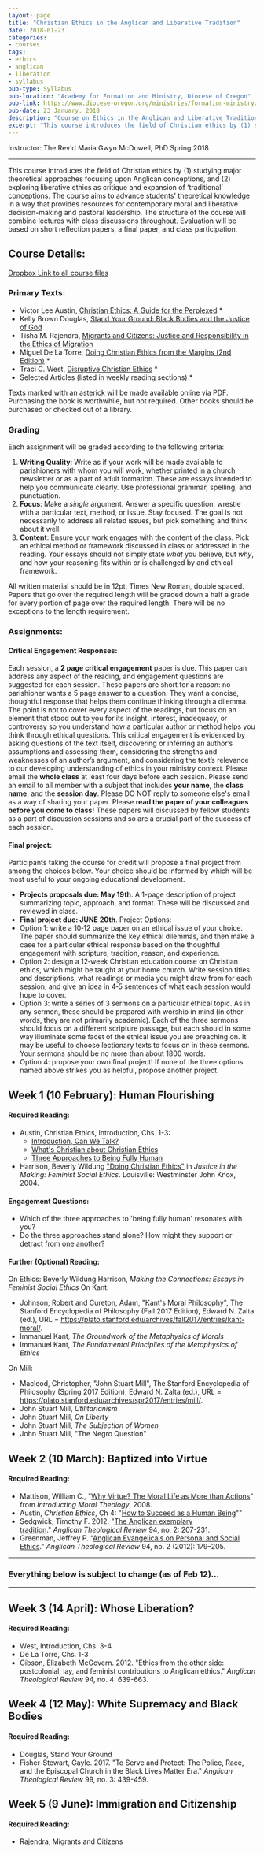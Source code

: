 ```yaml
---
layout: page
title: "Christian Ethics in the Anglican and Liberative Tradition"
date: 2018-01-23
categories:
- courses
tags:
- ethics
- anglican
- liberation
- syllabus
pub-type: Syllabus
pub-location: "Academy for Formation and Ministry, Diocese of Oregon"
pub-link: https://www.diocese-oregon.org/ministries/formation-ministry/academy-for-formation-and-mission/
pub-date: 23 January, 2018
description: "Course on Ethics in the Anglican and Liberative Tradition. Taught during the Spring session at the Academy for Formation and Ministry, Diocese of Oregon."
excerpt: "This course introduces the field of Christian ethics by (1) studying major theoretical approaches focusing upon Anglican conceptions, and (2) exploring liberative ethics as critique and expansion of ‘traditional’ conceptions. The course aims to advance students' theoretical knowledge in a way that provides resources for contemporary moral and liberative decision-making and pastoral leadership."
---
```

Instructor: The Rev'd Maria Gwyn McDowell, PhD
Spring 2018

***

This course introduces the field of Christian ethics by (1) studying major theoretical approaches focusing upon Anglican conceptions, and (2) exploring liberative ethics as critique and expansion of ‘traditional’ conceptions. The course aims to advance students' theoretical knowledge in a way that provides resources for contemporary moral and liberative decision-making and pastoral leadership. The structure of the course will combine lectures with class discussions throughout. Evaluation will be based on short reflection papers, a final paper, and class participation.
## Course Details:
[Dropbox Link to all course files](https://www.dropbox.com/sh/p0c2m5btk9gwwe5/AADNdo6r6ROwmHcmd-ZK18UPa?dl=0)

### Primary Texts:
* Victor Lee Austin, [Christian Ethics: A Guide for the Perplexed](https://www.bloomsbury.com/us/christian-ethics-a-guide-for-the-perplexed-9780567032201/) *
* Kelly Brown Douglas, [Stand Your Ground: Black Bodies and the Justice of God](http://www.orbisbooks.com/stand-your-ground.html)
* Tisha M. Rajendra, [Migrants and Citizens: Justice and Responsibility in the Ethics of Migration](https://www.eerdmans.com/Products/6882/migrants-and-citizens.aspx)
* Miguel De La Torre, [Doing Christian Ethics from the Margins (2nd Edition)](http://www.orbisbooks.com/doing-christian-ethics-from-the-margins-en.html) *
* Traci C. West, [Disruptive Christian Ethics](https://www.wjkbooks.com/Products/066422959X/disruptive-christian-ethics.aspx) *
* Selected Articles (listed in weekly reading sections) *

Texts marked with an asterick will be made available online via PDF. Purchasing the book is worthwhile, but not required. Other books should be purchased or checked out of a library.

### Grading
Each assignment will be graded according to the following criteria:
1. __Writing Quality__: Write as if your work will be made available to parishioners with whom you will work, whether printed in a church newsletter or as a part of adult formation. These are essays intended to help you communicate clearly. Use professional grammar, spelling, and punctuation.
2. __Focus__: Make a _single_ argument. Answer a specific question, wrestle with a particular text, method, or issue. Stay focused. The goal is not necessarily to address all related issues, but pick something and think about it well.
3. __Content__: Ensure your work engages with the content of the class. Pick an ethical method or framework discussed in class or addressed in the reading. Your essays should not simply state _what_ you believe, but _why_, and how your reasoning fits within or is challenged by and ethical framework.

All written material should be in 12pt, Times New Roman, double spaced. Papers that go over the required length will be graded down a half a grade for every portion of page over the required length. There will be no exceptions to the length requirement.

### Assignments:
#### Critical Engagement Responses:
Each session, a __2 page critical engagement__ paper is due. This paper can address any aspect of the reading, and engagement questions are suggested for each session. These papers are short for a reason: no parishioner wants a 5 page answer to a question. They want a concise, thoughtful response that helps them continue thinking through a dilemma. The point is not to cover every aspect of the readings, but focus on an element that stood out to you for its insight, interest, inadequacy, or controversy so you understand how a particular author or method helps you think through ethical questions.
This critical engagement is evidenced by asking questions of the text itself, discovering or inferring an author’s assumptions and assessing them, considering the strengths and weaknesses of an author’s argument, and considering the text’s relevance to our developing understanding of ethics in your ministry context.
Please email the __whole class__ at least four days before each session. Please send an email to all member with a subject that includes __your name__, the __class name__, and the __session day__. Please DO NOT reply to someone else's email as a way of sharing your paper.
Please __read the paper of your colleagues before you come to class!__ These papers will discussed by fellow students as a part of discussion sessions and so are a crucial part of the success of each session.

#### Final project:
Participants taking the course for credit will propose a final project from among the choices below. Your choice should be informed by which will be most useful to your ongoing educational development.
* __Projects proposals due: May 19th__. A 1-page description of project summarizing topic, approach, and format. These will be discussed and reviewed in class.
* __Final project due: JUNE 20th__.
Project Options:
* Option 1: write a 10‐12 page paper on an ethical issue of your choice. The paper should summarize the key ethical dilemmas, and then make a case for a particular ethical response based on the thoughtful engagement with scripture, tradition, reason, and experience.
* Option 2: design a 12‐week Christian education course on Christian ethics, which might be taught at your home church. Write session titles and descriptions, what readings or media you might draw from for each session, and give an idea in 4‐5 sentences of what each session would hope to cover.
* Option 3: write a series of 3 sermons on a particular ethical topic. As in any sermon, these should be prepared with worship in mind (in other words, they are not primarily academic). Each of the three sermons should focus on a different scripture passage, but each should in some way illuminate some facet of the ethical issue you are preaching on. It may be useful to choose lectionary texts to focus on in these sermons. Your sermons should be no more than about 1800 words.
* Option 4: propose your own final project! If none of the three options named above strikes you as helpful, propose another project.

## Week 1 (10 February): Human Flourishing


#### Required Reading:
* Austin, Christian Ethics, Introduction, Chs. 1-3:
  * [Introduction, Can We Talk?](https://www.dropbox.com/s/wqbhny82ifpquus/Austin_ChristianEthics-Intro-Chapter1.pdf?dl=0)
  * [What&#39;s Christian about Christian Ethics](https://www.dropbox.com/s/tgr92seesyibab9/Austin_ChristianEthics-Chapter2.pdf?dl=0)
  * [Three Approaches to Being Fully Human](https://www.dropbox.com/s/sroym8e6blqi293/Austin_ChristianEthics-Chapter3.pdf?dl=0)
* Harrison, Beverly Wildung [&quot;Doing Christian Ethics&quot;](https://www.dropbox.com/s/m12wy2ylph6ma5a/Harrison_DoingChristianEthics_JusticeinMaking.pdf?dl=0) in _Justice in the Making: Feminist Social Ethics_. Louisville: Westminster John Knox, 2004.

#### Engagement Questions:  
* Which of the three approaches to &#39;being fully human&#39; resonates with you?
* Do the three approaches stand alone? How might they support or detract from one another?

#### Further (Optional) Reading:
On Ethics:
Beverly Wildung Harrison, *Making the Connections: Essays in Feminist Social Ethics*
On Kant:
* Johnson, Robert and Cureton, Adam, "Kant's Moral Philosophy", The Stanford Encyclopedia of Philosophy (Fall 2017 Edition), Edward N. Zalta (ed.), URL = <https://plato.stanford.edu/archives/fall2017/entries/kant-moral/>.
* Immanuel Kant, *The Groundwork of the Metaphysics of Morals*
* Immanuel Kant, *The Fundamental Principlies of the Metaphysics of Ethics*

On Mill:
* Macleod, Christopher, "John Stuart Mill", The Stanford Encyclopedia of Philosophy (Spring 2017 Edition), Edward N. Zalta (ed.), URL = <https://plato.stanford.edu/archives/spr2017/entries/mill/>.
* John Stuart Mill, *Utilitarianism*
* John Stuart Mill, *On Liberty*
* John Stuart Mill, *The Subjection of Women*
* John Stuart Mill, "The Negro Question"

## Week 2 (10 March): Baptized into Virtue

#### Required Reading:
* Mattison, William C., "[Why Virtue? The Moral Life as More than Actions](https://www.dropbox.com/s/yb5vgy6q0ezzib9/Mattis_WhyVirtue-IntroducingMoralTheology-Ch3.pdf?dl=0)" from *Introducting Moral Theology*, 2008.
* Austin, *Christian Ethics*, Ch 4: "[How to Succeed as a Human Being](https://www.dropbox.com/s/bdkj88o6epfl7d0/Austin_ChristianEthics-Chapter4.pdf?dl=0)""
* Sedgwick, Timothy F. 2012. "[The Anglican exemplary tradition](https://www.dropbox.com/s/29rzd3j68jv6hki/Sedgwick_ATR94-2_AnglicanExemplaryTradition.pdf?dl=0)." *Anglican Theological Review* 94, no. 2: 207-231.
* Greenman, Jeffrey P. “[Anglican Evangelicals on Personal and Social Ethics](https://www.dropbox.com/s/0odwsnci6ao311m/Greenman-ATR94-2_Anglican-Evangelical-Ethics.pdf?dl=0).” *Anglican Theological Review* 94, no. 2 (2012): 179–205.

***
### Everything below is subject to change (as of Feb 12)...

***

## Week 3 (14 April): Whose Liberation?
#### Required Reading:
* West, Introduction, Chs. 3-4
* De La Torre, Chs. 1-3
* Gibson, Elizabeth McGovern. 2012. "Ethics from the other side: postcolonial, lay, and feminist contributions to Anglican ethics." *Anglican Theological Review* 94, no. 4: 639-663. 

## Week 4 (12 May): White Supremacy and Black Bodies
#### Required Reading:
* Douglas, Stand Your Ground
* Fisher-Stewart, Gayle. 2017. "To Serve and Protect: The Police, Race, and the Episcopal Church in the Black Lives Matter Era." *Anglican Theological Review* 99, no. 3: 439-459.

## Week 5 (9 June): Immigration and Citizenship
#### Required Reading:
* Rajendra, Migrants and Citizens
